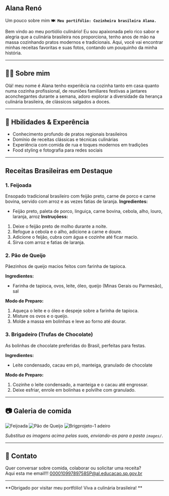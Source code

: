 ## Alana Renó
Um pouco sobre mim
**`🍽️ Meu portifólio: Cozinheira brasileira Alana.`**

Bem vindo ao meu portiólio culinário! Eu sou apaixonada pelo rico sabor e alegria que a culinária brasileira nos proporciona, tenho anos de mão na massa cozinhando pratos modernos e tradicionais. Aqui, você vai encontrar minhas receitas favoritas e suas fotos, contando um pouquinho da minha história.

---

## 👨‍🍳 Sobre mim

Olá! meu nome é Alana  tenho experiêcia na cozinha tanto em casa quanto numa cozinha profissional, de reuniões familiares festivas a jantares aconchegantes durante a semana, adoro explorar a diversidade da herança culinária brasileira, de clássicos salgados a doces.

---

## 🥘 Hbilidades & Experência

- Conhecimento profundo de pratos regionais brasileiros
- Domínio de receitas clássicas e técnicas culinárias
- Experiência com comida de rua e toques modernos em tradições
- Food styling e fotografia para redes sociais

---

## Receitas Brasileiras em Destaque
### 1. Feijoada 
Ensopado tradicional brasileiro com feijão preto, carne de porco e carne bovina, servido com arroz e as vezes fatias de laranja.
**Ingredientes:**
- Feijão preto, paleta de porco, linguiça, carne bovina, cebola, alho, louro, laranja, arroz
**Instruçõess:**  
1. Deixe o feijão preto de molho durante a noite.
2. Refogue a cebola e o alho, adicione a carne e doure.
3. Adicione o feijão, cubra com água e cozinhe até ficar macio.
4. Sirva com arroz e fatias de laranja.

### 2. Pão de Queijo
Pãezinhos de queijo macios feitos com farinha de tapioca.

**Ingredientes:** 
- Farinha de tapioca, ovos, leite, óleo, queijo (Minas Gerais ou Parmesão), sal

**Modo de Preparo:** 
1. Aqueça o leite e o óleo e despeje sobre a farinha de tapioca.
2. Misture os ovos e o queijo.
3. Molde a massa em bolinhas e leve ao forno até dourar.

### 3. Brigadeiro (Trufas de Chocolate)
As bolinhas de chocolate preferidas do Brasil, perfeitas para festas.

**Ingredientes:** 
- Leite condensado, cacau em pó, manteiga, granulado de chocolate

**Modo de Preparo:** 
1. Cozinhe o leite condensado, a manteiga e o cacau até engrossar.
2. Deixe esfriar, enrole em bolinhas e polvilhe com granulado.

---

## 📷 Galeria de comida

![Feijoada]()
![Pão de Queijo](images/pao-de-queijo.jpg)
![Brig![projeto-1](https://github.com/user-attachments/assets/81292280-06c4-4d55-900b-7fabc4cf28b4)
adeiro](images/brigadeiro.jpg)

*Substitua as imagens acima pelas suas, enviando-as para a pasta `images/`.*

---

## 📩 Contato

Quer conversar sobre comida, colaborar ou solicitar uma receita?  
 Aqui esta me email!!! 00001099789758SP@al.educacao.sp.gov.br

---

**Obrigado por visitar meu portfólio! Viva a culinária brasileira! **
